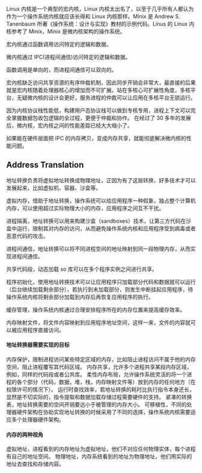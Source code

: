 Linux 内核是一个典型的宏内核，Linux 内核太出名了，以至于几乎所有人都认为作为一个操作系统内核就应该长得和 Linux 内核那样。Minix 是 Andrew S. Tanenbaum 所著《操作系统：设计与实现》教材的示例代码。Linus 的 Linux 内核参考了 Minix，Minix 是微内核架构的操作系统。

宏内核通过函数调用访问特定的逻辑和数据。

微内核通过 IPC(进程间通信)访问特定的逻辑和数据。

函数调用是单向的，而进程间通信可以双向的。

宏内核缺乏访问共享资源的有序仲裁机制，因此同步开销会非常大，最直接的后果就是宏内核随着处理器核心的增加而不可扩展。站在多核心可扩展性角度，多核平台，无疑微内核的设计会更好，服务进程的仲裁可以让应用在多核平台无锁运行。

因为内核协议栈性能低，构建用户态协议栈可以做到专核专用，进程上下文可以完全掌握数据包收包逻辑的全过程，更便于仲裁和协作。
在经过了 30 多年的发展后，微内核，宏内核之间的性能差距已经大大缩小了。

如果能在硬件层面把 IPC 的内存拷贝，变成内存共享，就能彻底解决微内核的性能问题。

## Address Translation

地址转换负责将虚拟地址转换成物理地址，正因为有了这层转换，好多技术才可以发展起来，比如虚拟机、容器、沙盒等。

虚拟内存，借助于地址转换，操作系统可以给应用程序一种假象，独占整个计算机内存，可以使用超过实际物理大小的内存，应用程序之间互不干扰。

进程隔离，地址转换可以用来构建沙盒（sandboxes）技术，让第三方代码在沙盒中运行，限制其对内存的访问，从而避免操作系统内核和应用程序受到病毒或者恶意代码的攻击。

进程间通信，地址转换可以将不同进程空间的地址映射到同一段物理内存，从而实现进程间通信。

共享代码段，动态加载 so 库可以在多个程序实例之间进行共享。

程序初始化，使用地址转换技术可以让应用程序只加载部分代码和数据就可以运行（后台继续加载剩余部分），若执行到未加载部分，则发生中断挂起应用程序，待操作系统内核将剩余部分加载到内存后再恢复应用程序的执行。

缓存管理，操作系统内核通过合理安排程序所在的内存位置来提高缓存效率。

内存映射文件，将文件内容映射到应用程序地址空间，这样一来，文件的内容就可以被应用程序直接访问。

#### 地址转换器需要实现的目标

内存保护，限制进程访问某些特定区域的内存，比如阻止进程访问不属于他的内存空间，阻止进程覆写其代码区域。
内存共享，允许多个进程共享某段内存区域，例如，同样的代码段或者公共库。
柔性内存布局，允许操作系统灵活的将一个进程的各个部分（代码，数据，堆，栈，内存映射文件等）放到内存的任何地方（在权限许可的情况下）。
运行时查找效率，若地址转换的耗时比执行指令本身还长，显然是不切实际的，指令提取和数据加载存储过程需要硬件的支持。
紧凑的转换表，地址转换需要的空间开销要远小于被管理的内存大小。
可移植性，不同的处理器硬件架构在协助实现地址转换的时候采用了不同的选择，操作系统内核需要适应多个处理器硬件架构。

#### 内存的两种视角

虚拟地址，进程看到的内存地址为虚拟地址，他们不对应任何物理实体，每个进程有自己的地址空间。
物理地址，内存系统看到的地址为物理地址，他们用实际的地址去查找和存储内容。
